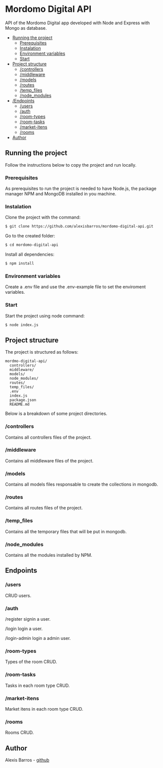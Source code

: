 # Mordomo Digital API

API of the Mordomo Digital app developed with Node and Express with Mongo as database.

- [Running the project](#running-the-project)
  - [Prerequisites](#prerequisites)
  - [Instalation](#instalation)
  - [Environment variables](#environment-variables)
  - [Start](#start)
- [Project structure](#project-structure)
  - [/controllers](#controllers)
  - [/middleware](#middleware)
  - [/models](#models)
  - [/routes](#routes)
  - [/temp_files](#temp_files)
  - [/node_modules](#node_modules)
- [/Endpoints](#endpoints)
  - [/users](#users)
  - [/auth](#auth)
  - [/room-types](#room-types)
  - [/room-tasks](#room-tasks)
  - [/market-itens](#market-itens)
  - [/rooms](#rooms)
- [Author](#author)

## Running the project

Follow the instructions below to copy the project and run locally.

### Prerequisites

As prerequisites to run the project is needed to have Node.js, the package manager NPM and MongoDB installed in you machine.

### Instalation

Clone the project with the command:

```sh
$ git clone https://github.com/alexisbarros/mordomo-digital-api.git
```

Go to the created folder:

```sh
$ cd mordomo-digital-api
```

Install all dependencies:

```sh
$ npm install
```

### Environment variables

Create a .env file and use the .env-example file to set the enviroment variables.

### Start

Start the project using node command:

```sh
$ node index.js
```

## Project structure

The project is structured as follows:

```
mordmo-digital-api/
  controllers/
  middleware/
  models/
  node_modules/
  routes/
  temp_files/
  .env
  index.js
  package.json
  README.md
```

Below is a breakdown of some project directories.

### /controllers

Contains all controllers files of the project.

### /middleware

Contains all middleware files of the project.

### /models

Contains all models files responsable to create the collections in mongodb.

### /routes

Contains all routes files of the project.

### /temp_files

Contains all the temporary files that will be put in mongodb.

### /node_modules

Contains all the modules installed by NPM.

## Endpoints

### /users

CRUD users.

### /auth

/register signin a user.

/login login a user.

/login-admin login a admin user.

### /room-types

Types of the room CRUD.

### /room-tasks

Tasks in each room type CRUD.

### /market-itens

Market itens in each room type CRUD.

### /rooms

Rooms CRUD.

## Author

Alexis Barros - [github](https://github.com/alexisbarros)
